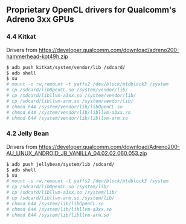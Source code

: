 ## Proprietary OpenCL drivers for Qualcomm's Adreno 3xx GPUs

### 4.4 Kitkat

Drivers from
https://developer.qualcomm.com/download/adreno200-hammerhead-kot49h.zip

```bash
$ adb push kitkat/system/vendor/lib /sdcard/
$ adb shell
$ su
# mount -o rw,remount -t yaffs2 /dev/block/mtdblock3 /system
# cp /sdcard/libOpenCL.so /system/vendor/lib/
# cp /sdcard/libllvm-a3xx.so /system/vendor/lib/
# cp /sdcard/libllvm-arm.so /system/vendor/lib/
# chmod 644 /system/vendor/lib/libOpenCL.so
# chmod 644 /system/vendor/lib/libllvm-a3xx.so
# chmod 644 /system/vendor/lib/libllvm-arm.so
```

### 4.2 Jelly Bean

Drivers from
https://developer.qualcomm.com/download/Adreno200-AU_LINUX_ANDROID_JB_VANILLA_04.02.02.060.053.zip

```bash
$ adb push jellybean/system/lib /sdcard/
$ adb shell
$ su
# mount -o rw,remount -t yaffs2 /dev/block/mtdblock3 /system
# cp /sdcard/libOpenCL.so /system/lib/
# cp /sdcard/libllvm-a3xx.so /system/lib/
# cp /sdcard/libllvm-arm.so /system/lib/
# chmod 644 /system/lib/libOpenCL.so
# chmod 644 /system/lib/libllvm-a3xx.so
# chmod 644 /system/lib/libllvm-arm.so
```
